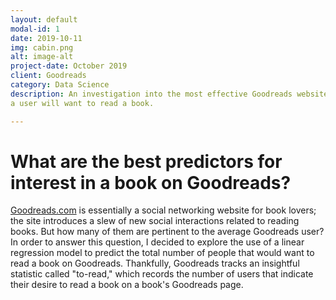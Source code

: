 ```yaml
---
layout: default
modal-id: 1
date: 2019-10-11
img: cabin.png
alt: image-alt
project-date: October 2019
client: Goodreads
category: Data Science
description: An investigation into the most effective Goodreads website interactions for predicting whether or not 
a user will want to read a book.  

---
```


# What are the best predictors for interest in a book on Goodreads?

[Goodreads.com](http://goodreads.com) is essentially a social networking website for book lovers; the site introduces 
a slew of new social interactions related to reading books.  But how many of them are pertinent to the average 
Goodreads user?  In order to answer this question, I decided to explore the use of a linear regression model to 
predict the total number of people that would want to read a book on Goodreads.  Thankfully, Goodreads tracks an 
insightful statistic called "to-read," which records the number of users that indicate their desire to read a book on a 
book's Goodreads page. 
